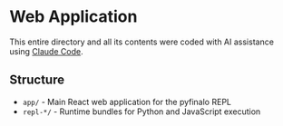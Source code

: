 # Web Application

This entire directory and all its contents were coded with AI assistance using [Claude Code](https://claude.ai/code).

## Structure

- `app/` - Main React web application for the pyfinalo REPL
- `repl-*/` - Runtime bundles for Python and JavaScript execution